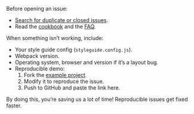 Before opening an issue:

- [Search for duplicate or closed issues](https://github.com/styleguidist/react-styleguidist/issues?utf8=%E2%9C%93&q=is%3Aissue).
- Read the [cookbook](https://github.com/styleguidist/react-styleguidist/blob/master/docs/Cookbook.md) and the [FAQ](https://github.com/styleguidist/react-styleguidist/blob/master/docs/FAQ.md).

When something isn’t working, include:

- Your style guide config (`styleguide.config.js`).
- Webpack version.
- Operating system, browser and version if it’s a layout bug.
- Reproducible demo:
  1. Fork the [example project](https://github.com/styleguidist/example).
  2. Modify it to reproduce the issue.
  3. Push to GitHub and paste the link here.

By doing this, you’re saving us a lot of time! Reproducible issues get fixed faster.
